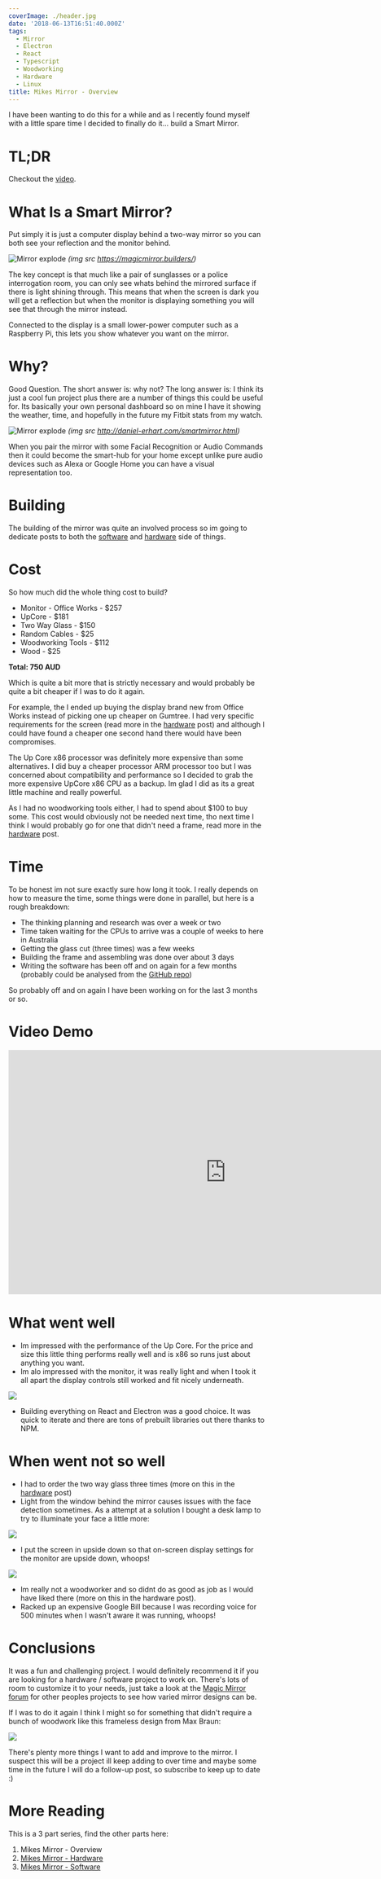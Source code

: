 ```yaml
---
coverImage: ./header.jpg
date: '2018-06-13T16:51:40.000Z'
tags:
  - Mirror
  - Electron
  - React
  - Typescript
  - Woodworking
  - Hardware
  - Linux
title: Mikes Mirror - Overview
---
```


I have been wanting to do this for a while and as I recently found myself with a little spare time I decided to finally do it... build a Smart Mirror.

<!-- more -->

# TL;DR

Checkout the [video](#video).

# What Is a Smart Mirror?

Put simply it is just a computer display behind a two-way mirror so you can both see your reflection and the monitor behind.

![Mirror explode](./mirrorexplode.jpg)
_(img src https://magicmirror.builders/)_

The key concept is that much like a pair of sunglasses or a police interrogation room, you can only see whats behind the mirrored surface if there is light shining through. This means that when the screen is dark you will get a reflection but when the monitor is displaying something you will see that through the mirror instead.

Connected to the display is a small lower-power computer such as a Raspberry Pi, this lets you show whatever you want on the mirror.

# Why?

Good Question. The short answer is: why not? The long answer is: I think its just a cool fun project plus there are a number of things this could be useful for. Its basically your own personal dashboard so on mine I have it showing the weather, time, and hopefully in the future my Fitbit stats from my watch.

![Mirror explode](./healthmock.jpg)
_(img src http://daniel-erhart.com/smartmirror.html)_

When you pair the mirror with some Facial Recognition or Audio Commands then it could become the smart-hub for your home except unlike pure audio devices such as Alexa or Google Home you can have a visual representation too.

# Building

The building of the mirror was quite an involved process so im going to dedicate posts to both the [software](/projects/mikes-mirror-software/) and [hardware](/projects/mikes-mirror-hardware/) side of things.

# Cost

So how much did the whole thing cost to build?

- Monitor - Office Works - \$257
- UpCore - \$181
- Two Way Glass - \$150
- Random Cables - \$25
- Woodworking Tools - \$112
- Wood - \$25

**Total: 750 AUD**

Which is quite a bit more that is strictly necessary and would probably be quite a bit cheaper if I was to do it again.

For example, the I ended up buying the display brand new from Office Works instead of picking one up cheaper on Gumtree. I had very specific requirements for the screen (read more in the [hardware](/projects/mikes-mirror-hardware/) post) and although I could have found a cheaper one second hand there would have been compromises.

The Up Core x86 processor was definitely more expensive than some alternatives. I did buy a cheaper processor ARM processor too but I was concerned about compatibility and performance so I decided to grab the more expensive UpCore x86 CPU as a backup. Im glad I did as its a great little machine and really powerful.

As I had no woodworking tools either, I had to spend about \$100 to buy some. This cost would obviously not be needed next time, tho next time I think I would probably go for one that didn't need a frame, read more in the [hardware](/projects/mikes-mirror-hardware/) post.

# Time

To be honest im not sure exactly sure how long it took. I really depends on how to measure the time, some things were done in parallel, but here is a rough breakdown:

- The thinking planning and research was over a week or two
- Time taken waiting for the CPUs to arrive was a couple of weeks to here in Australia
- Getting the glass cut (three times) was a few weeks
- Building the frame and assembling was done over about 3 days
- Writing the software has been off and on again for a few months (probably could be analysed from the [GitHub repo](https://github.com/mikecann/mikes-mirror))

So probably off and on again I have been working on for the last 3 months or so.

# <a name="video"></a> Video Demo

<iframe width="853" height="480" src="https://www.youtube.com/embed/FHjZnk6JYVQ" frameborder="0" allow="autoplay; encrypted-media" allowfullscreen></iframe>

# What went well

- Im impressed with the performance of the Up Core. For the price and size this little thing performs really well and is x86 so runs just about anything you want.
- Im alo impressed with the monitor, it was really light and when I took it all apart the display controls still worked and fit nicely underneath.

[![](./bottom-controls.jpg)](./bottom-controls.jpg)

- Building everything on React and Electron was a good choice. It was quick to iterate and there are tons of prebuilt libraries out there thanks to NPM.

# When went not so well

- I had to order the two way glass three times (more on this in the [hardware](/projects/mikes-mirror-hardware/) post)
- Light from the window behind the mirror causes issues with the face detection sometimes. As a attempt at a solution I bought a desk lamp to try to illuminate your face a little more:

[![](./mirror-with-desklight.jpg)](./mirror-with-desklight.jpg)

- I put the screen in upside down so that on-screen display settings for the monitor are upside down, whoops!

[![](./upsidown-ocd.jpg)](./upsidown-ocd.jpg)

- Im really not a woodworker and so didnt do as good as job as I would have liked there (more on this in the hardware post).
- Racked up an expensive Google Bill because I was recording voice for 500 minutes when I wasn't aware it was running, whoops!

# Conclusions

It was a fun and challenging project. I would definitely recommend it if you are looking for a hardware / software project to work on. There's lots of room to customize it to your needs, just take a look at the [Magic Mirror forum](https://forum.magicmirror.builders/category/12/show-your-mirror) for other peoples projects to see how varied mirror designs can be.

If I was to do it again I think I might so for something that didn't require a bunch of woodwork like this frameless design from Max Braun:

[![](./frameless-mirror.png)](./frameless-mirror.png)

There's plenty more things I want to add and improve to the mirror. I suspect this will be a project ill keep adding to over time and maybe some time in the future I will do a follow-up post, so subscribe to keep up to date :)

# More Reading

This is a 3 part series, find the other parts here:

1. Mikes Mirror - Overview
2. [Mikes Mirror - Hardware](/projects/mikes-mirror-hardware/)
3. [Mikes Mirror - Software](/projects/mikes-mirror-software/)
